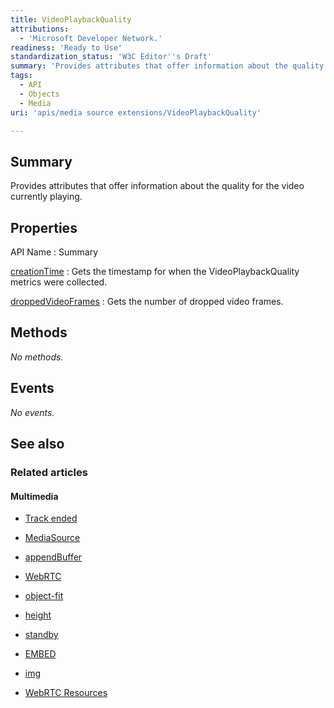 ```yaml
---
title: VideoPlaybackQuality
attributions:
  - 'Microsoft Developer Network.'
readiness: 'Ready to Use'
standardization_status: 'W3C Editor''s Draft'
summary: 'Provides attributes that offer information about the quality for the video currently playing.'
tags:
  - API
  - Objects
  - Media
uri: 'apis/media source extensions/VideoPlaybackQuality'

---
```

## Summary

Provides attributes that offer information about the quality for the video currently playing.

## Properties

API Name
:   Summary

[creationTime](/apis/media_source_extensions/VideoPlaybackQuality/creationTime)
:   Gets the timestamp for when the VideoPlaybackQuality metrics were collected.

[droppedVideoFrames](/apis/media_source_extensions/VideoPlaybackQuality/droppedVideoFrames)
:   Gets the number of dropped video frames.

## Methods

*No methods.*

## Events

*No events.*

## See also

### Related articles

#### Multimedia

-   [Track ended](/apis/MediaStream/ended)

-   [MediaSource](/apis/media_source_extensions/MediaSource)

-   [appendBuffer](/apis/media_source_extensions/MediaSource/appendBuffer)

-   [WebRTC](/concepts/Internet_and_Web/webrtc)

-   [object-fit](/css/properties/object-fit)

-   [height](/html/attributes/height)

-   [standby](/html/attributes/standby)

-   [EMBED](/html/elements/embed)

-   [img](/html/elements/img)

-   [WebRTC Resources](/tutorials/webrtc_resources)
